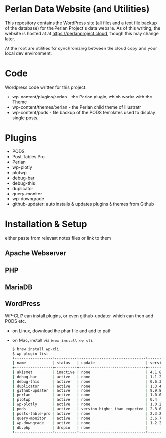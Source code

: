 # Perlan Data Website (and Utilities)

This repository contains the WordPress site (all files and a text file backup of the database)
for the Perlan Project's data website. As of this writing, the website is hosted at at https://perlanproject.cloud, though this may change later.

At the root are utilities for synchronizing between the cloud copy and your local dev environment.

# Code
Wordpress code written for this project:

- wp-content/plugins/perlan - the Perlan plugin, which works with the Theme
- wp-content/themes/perlan - the Perlan child theme of Illustratr
- wp-content/pods - file backup of the PODS templates used to display single posts.

# Plugins

- PODS
- Post Tables Pro
- Perlan
- wp-plotly
- plotwp
- debug-bar
- debug-this
- duplicator
- query-monitor
- wp-downgrade
- github-updater: auto installs & updates plugins & themes from Github

# Installation & Setup

either paste from relevant notes files or link to them

## Apache Webserver

## PHP

## MariaDB

## WordPress

WP-CLI?  can install plugins, or even github-updater, which can then add PODS etc.

- on Linux, download the phar file and add to path

- on Mac, install via `brew install wp-cli`

  ```sh
  $ brew install wp-cli
  $ wp plugin list
  +-----------------+----------+------------------------------+-----------+
  | name            | status   | update                       | version   |
  +-----------------+----------+------------------------------+-----------+
  | akismet         | inactive | none                         | 4.1.8     |
  | debug-bar       | active   | none                         | 1.1.2     |
  | debug-this      | active   | none                         | 0.6.3     |
  | duplicator      | active   | none                         | 1.3.40.1  |
  | github-updater  | active   | none                         | 9.9.8     |
  | perlan          | active   | none                         | 1.0.0     |
  | plotwp          | active   | none                         | 0.4       |
  | wp-plotly       | active   | none                         | 1.0.2     |
  | pods            | active   | version higher than expected | 2.8.0-b-1 |
  | posts-table-pro | active   | none                         | 2.3.2     |
  | query-monitor   | active   | none                         | 3.6.7     |
  | wp-downgrade    | active   | none                         | 1.2.2     |
  | db.php          | dropin   | none                         |           |
  +-----------------+----------+------------------------------+-----------+
  ```

